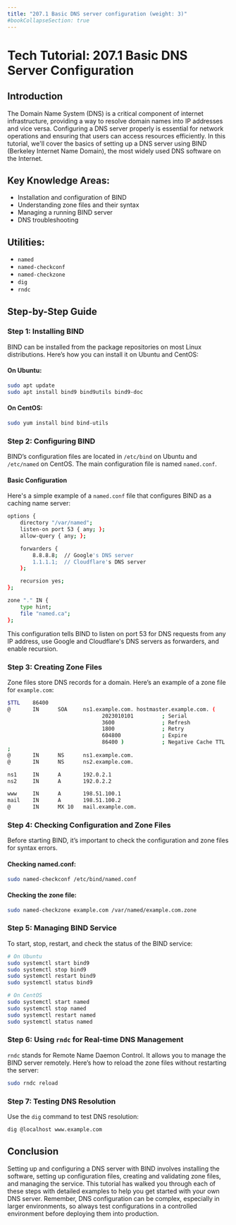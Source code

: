 ```yaml
---
title: "207.1 Basic DNS server configuration (weight: 3)"
#bookCollapseSection: true
---
```


# Tech Tutorial: 207.1 Basic DNS Server Configuration

## Introduction

The Domain Name System (DNS) is a critical component of internet infrastructure, providing a way to resolve domain names into IP addresses and vice versa. Configuring a DNS server properly is essential for network operations and ensuring that users can access resources efficiently. In this tutorial, we'll cover the basics of setting up a DNS server using BIND (Berkeley Internet Name Domain), the most widely used DNS software on the Internet.

## Key Knowledge Areas:

- Installation and configuration of BIND
- Understanding zone files and their syntax
- Managing a running BIND server
- DNS troubleshooting

## Utilities:

- `named`
- `named-checkconf`
- `named-checkzone`
- `dig`
- `rndc`

## Step-by-Step Guide

### Step 1: Installing BIND

BIND can be installed from the package repositories on most Linux distributions. Here’s how you can install it on Ubuntu and CentOS:

#### On Ubuntu:

```bash
sudo apt update
sudo apt install bind9 bind9utils bind9-doc
```

#### On CentOS:

```bash
sudo yum install bind bind-utils
```

### Step 2: Configuring BIND

BIND’s configuration files are located in `/etc/bind` on Ubuntu and `/etc/named` on CentOS. The main configuration file is named `named.conf`.

#### Basic Configuration

Here's a simple example of a `named.conf` file that configures BIND as a caching name server:

```bash
options {
    directory "/var/named";
    listen-on port 53 { any; };
    allow-query { any; };

    forwarders {
        8.8.8.8;  // Google's DNS server
        1.1.1.1;  // Cloudflare's DNS server
    };

    recursion yes;
};

zone "." IN {
    type hint;
    file "named.ca";
};
```

This configuration tells BIND to listen on port 53 for DNS requests from any IP address, use Google and Cloudflare's DNS servers as forwarders, and enable recursion.

### Step 3: Creating Zone Files

Zone files store DNS records for a domain. Here’s an example of a zone file for `example.com`:

```bash
$TTL    86400
@       IN      SOA     ns1.example.com. hostmaster.example.com. (
                              2023010101         ; Serial
                              3600               ; Refresh
                              1800               ; Retry
                              604800             ; Expire
                              86400 )            ; Negative Cache TTL
;
@       IN      NS      ns1.example.com.
@       IN      NS      ns2.example.com.

ns1     IN      A       192.0.2.1
ns2     IN      A       192.0.2.2

www     IN      A       198.51.100.1
mail    IN      A       198.51.100.2
@       IN      MX 10   mail.example.com.
```

### Step 4: Checking Configuration and Zone Files

Before starting BIND, it’s important to check the configuration and zone files for syntax errors.

#### Checking named.conf:

```bash
sudo named-checkconf /etc/bind/named.conf
```

#### Checking the zone file:

```bash
sudo named-checkzone example.com /var/named/example.com.zone
```

### Step 5: Managing BIND Service

To start, stop, restart, and check the status of the BIND service:

```bash
# On Ubuntu
sudo systemctl start bind9
sudo systemctl stop bind9
sudo systemctl restart bind9
sudo systemctl status bind9

# On CentOS
sudo systemctl start named
sudo systemctl stop named
sudo systemctl restart named
sudo systemctl status named
```

### Step 6: Using `rndc` for Real-time DNS Management

`rndc` stands for Remote Name Daemon Control. It allows you to manage the BIND server remotely. Here’s how to reload the zone files without restarting the server:

```bash
sudo rndc reload
```

### Step 7: Testing DNS Resolution

Use the `dig` command to test DNS resolution:

```bash
dig @localhost www.example.com
```

## Conclusion

Setting up and configuring a DNS server with BIND involves installing the software, setting up configuration files, creating and validating zone files, and managing the service. This tutorial has walked you through each of these steps with detailed examples to help you get started with your own DNS server. Remember, DNS configuration can be complex, especially in larger environments, so always test configurations in a controlled environment before deploying them into production.
